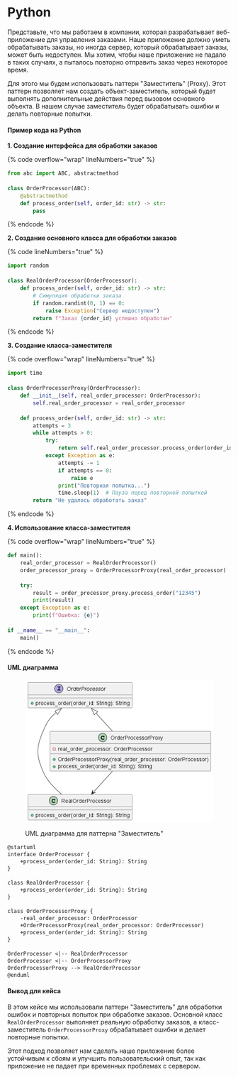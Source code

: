 # Python

Представьте, что мы работаем в компании, которая разрабатывает веб-приложение для управления заказами. Наше приложение должно уметь обрабатывать заказы, но иногда сервер, который обрабатывает заказы, может быть недоступен. Мы хотим, чтобы наше приложение не падало в таких случаях, а пыталось повторно отправить заказ через некоторое время.

Для этого мы будем использовать паттерн "Заместитель" (Proxy). Этот паттерн позволяет нам создать объект-заместитель, который будет выполнять дополнительные действия перед вызовом основного объекта. В нашем случае заместитель будет обрабатывать ошибки и делать повторные попытки.

#### Пример кода на Python

**1. Создание интерфейса для обработки заказов**

{% code overflow="wrap" lineNumbers="true" %}
```python
from abc import ABC, abstractmethod

class OrderProcessor(ABC):
    @abstractmethod
    def process_order(self, order_id: str) -> str:
        pass
```
{% endcode %}

**2. Создание основного класса для обработки заказов**

{% code lineNumbers="true" %}
```python
import random

class RealOrderProcessor(OrderProcessor):
    def process_order(self, order_id: str) -> str:
        # Симуляция обработки заказа
        if random.randint(0, 1) == 0:
            raise Exception("Сервер недоступен")
        return f"Заказ {order_id} успешно обработан"
```
{% endcode %}

**3. Создание класса-заместителя**

{% code overflow="wrap" lineNumbers="true" %}
```python
import time

class OrderProcessorProxy(OrderProcessor):
    def __init__(self, real_order_processor: OrderProcessor):
        self.real_order_processor = real_order_processor

    def process_order(self, order_id: str) -> str:
        attempts = 3
        while attempts > 0:
            try:
                return self.real_order_processor.process_order(order_id)
            except Exception as e:
                attempts -= 1
                if attempts == 0:
                    raise e
                print("Повторная попытка...")
                time.sleep(1)  # Пауза перед повторной попыткой
        return "Не удалось обработать заказ"
```
{% endcode %}

**4. Использование класса-заместителя**

{% code overflow="wrap" lineNumbers="true" %}
```python
def main():
    real_order_processor = RealOrderProcessor()
    order_processor_proxy = OrderProcessorProxy(real_order_processor)

    try:
        result = order_processor_proxy.process_order("12345")
        print(result)
    except Exception as e:
        print(f"Ошибка: {e}")

if __name__ == "__main__":
    main()
```
{% endcode %}

#### UML диаграмма

<figure><img src="../../../../../.gitbook/assets/image (1) (1) (1) (1) (1) (1) (1) (1) (1).png" alt=""><figcaption><p>UML диаграмма для паттерна "Заместитель"</p></figcaption></figure>

```plantuml
@startuml
interface OrderProcessor {
    +process_order(order_id: String): String
}

class RealOrderProcessor {
    +process_order(order_id: String): String
}

class OrderProcessorProxy {
    -real_order_processor: OrderProcessor
    +OrderProcessorProxy(real_order_processor: OrderProcessor)
    +process_order(order_id: String): String
}

OrderProcessor <|-- RealOrderProcessor
OrderProcessor <|-- OrderProcessorProxy
OrderProcessorProxy --> RealOrderProcessor
@enduml
```

#### Вывод для кейса

В этом кейсе мы использовали паттерн "Заместитель" для обработки ошибок и повторных попыток при обработке заказов. Основной класс `RealOrderProcessor` выполняет реальную обработку заказов, а класс-заместитель `OrderProcessorProxy` обрабатывает ошибки и делает повторные попытки.

Этот подход позволяет нам сделать наше приложение более устойчивым к сбоям и улучшить пользовательский опыт, так как приложение не падает при временных проблемах с сервером.

